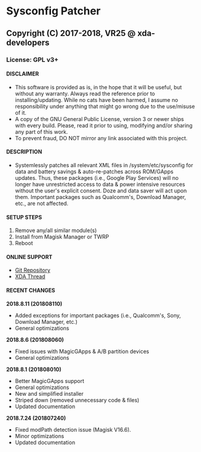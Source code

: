 # Sysconfig Patcher
## Copyright (C) 2017-2018, VR25 @ xda-developers
### License: GPL v3+



#### DISCLAIMER

- This software is provided as is, in the hope that it will be useful, but without any warranty. Always read the reference prior to installing/updating. While no cats have been harmed, I assume no responsibility under anything that might go wrong due to the use/misuse of it.
- A copy of the GNU General Public License, version 3 or newer ships with every build. Please, read it prior to using, modifying and/or sharing any part of this work.
- To prevent fraud, DO NOT mirror any link associated with this project.



#### DESCRIPTION

- Systemlessly patches all relevant XML files in /system/etc/sysconfig for data and battery savings & auto-re-patches across ROM/GApps updates. Thus, these packages (i.e., Google Play Services) will no longer have unrestricted access to data & power intensive resources without the user's explicit consent. Doze and data saver will act upon them. Important packages such as Qualcomm's, Download Manager, etc., are not affected.



#### SETUP STEPS

1. Remove any/all similar module(s)
2. Install from Magisk Manager or TWRP
3. Reboot



#### ONLINE SUPPORT

- [Git Repository](https://github.com/Magisk-Modules-Repo/sysconfig-patcher)
- [XDA Thread](https://forum.xda-developers.com/apps/magisk/module-sysconfig-patcher-t3668435)



#### RECENT CHANGES

**2018.8.11 (201808110)**
- Added exceptions for important packages (i.e., Qualcomm's, Sony, Download Manager, etc.)
- General optimizations

**2018.8.6 (201808060)**
- Fixed issues with MagicGApps & A/B partition devices
- General optimizations

**2018.8.1 (201808010)**
- Better MagicGApps support
- General optimizations
- New and simplified installer
- Striped down (removed unnecessary code & files)
- Updated documentation

**2018.7.24 (201807240)**
- Fixed modPath detection issue (Magisk V16.6).
- Minor optimizations
- Updated documentation
